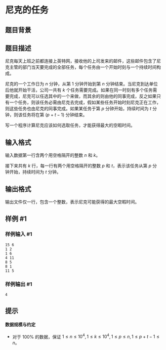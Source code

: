# 尼克的任务

## 题目背景



## 题目描述

尼克每天上班之前都连接上英特网，接收他的上司发来的邮件，这些邮件包含了尼克主管的部门当天要完成的全部任务，每个任务由一个开始时刻与一个持续时间构成。

尼克的一个工作日为 $n$ 分钟，从第 $1$ 分钟开始到第 $n$ 分钟结束。当尼克到达单位后他就开始干活，公司一共有 $k$ 个任务需要完成。如果在同一时刻有多个任务需要完成，尼克可以任选其中的一个来做，而其余的则由他的同事完成，反之如果只有一个任务，则该任务必需由尼克去完成，假如某些任务开始时刻尼克正在工作，则这些任务也由尼克的同事完成。如果某任务于第 $p$ 分钟开始，持续时间为 $t$ 分钟，则该任务将在第 $(p+t-1)$ 分钟结束。

写一个程序计算尼克应该如何选取任务，才能获得最大的空暇时间。

## 输入格式

输入数据第一行含两个用空格隔开的整数 $n$ 和 $k$。

接下来共有 $k$ 行，每一行有两个用空格隔开的整数 $p$ 和 $t$，表示该任务从第 $p$ 分钟开始，持续时间为 $t$ 分钟。

## 输出格式

输出文件仅一行，包含一个整数，表示尼克可能获得的最大空暇时间。

## 样例 #1

### 样例输入 #1
```
15 6
1 2
1 6
4 11
8 5
8 1
11 5
```

### 样例输出 #1

```
4
```

## 提示

#### 数据规模与约定

- 对于 $100\%$ 的数据，保证 $1 \leq n \leq 10^4,1 \leq k \leq 10^4,1 \leq p \leq n,1 \leq p+t-1 \leq n$。
